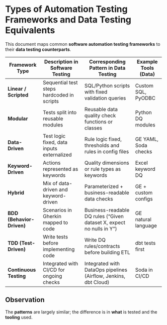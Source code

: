 # Types of Automation Testing Frameworks and Data Testing Equivalents

This document maps common **software automation testing frameworks** to their **data testing counterparts**.

| Framework Type             | Description in Software Testing                               | Corresponding Pattern in Data Testing                                    | Example Tools (Data) |
|----------------------------|---------------------------------------------------------------|---------------------------------------------------------------------------|----------------------|
| **Linear / Scripted**      | Sequential test steps hardcoded in scripts                    | SQL/Python scripts with fixed validation queries                          | Custom SQL, PyODBC   |
| **Modular**                | Tests split into reusable modules                             | Reusable data quality check functions or classes                          | Python DQ modules    |
| **Data-Driven**            | Test logic fixed, data inputs externalized                    | Rule logic fixed, thresholds and rules in config files                    | GE YAML, Soda checks |
| **Keyword-Driven**         | Actions represented as keywords                               | Quality dimensions or rule types as keywords                              | Excel keyword DQ     |
| **Hybrid**                 | Mix of data-driven and keyword-driven                         | Parameterized + business-readable data checks                             | GE + custom configs  |
| **BDD (Behavior-Driven)**  | Scenarios in Gherkin mapped to code                           | Business-readable DQ rules (“Given dataset X, expect no nulls in Y”)      | GE natural language  |
| **TDD (Test-Driven)**      | Write tests before implementing code                          | Write DQ rules/contracts before building ETL                              | dbt tests first      |
| **Continuous Testing**     | Integrated with CI/CD for ongoing checks                      | Integrated with DataOps pipelines (Airflow, Jenkins, dbt Cloud)           | Soda in CI/CD        |

## Observation
The **patterns** are largely similar; the difference is in **what** is tested and the **tooling** used.

